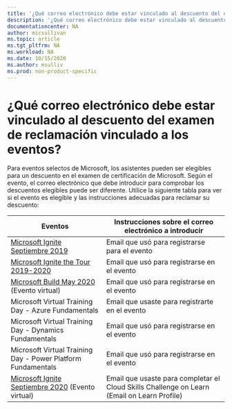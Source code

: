 ```yaml
---
title: '¿Qué correo electrónico debe estar vinculado al descuento del examen de reclamación vinculado a los eventos? | Microsoft Docs'
description: '¿Qué correo electrónico debe estar vinculado al descuento del examen de reclamación vinculado a los eventos?' 
documentationcenter: NA 
author: micsullivan
ms.topic: article
ms.tgt_pltfrm: NA
ms.workload: NA
ms.date: 10/15/2020
ms.author: msulliv
ms.prod: non-product-specific
---
```

# ¿Qué correo electrónico debe estar vinculado al descuento del examen de reclamación vinculado a los eventos?

Para eventos selectos de Microsoft, los asistentes pueden ser elegibles para un descuento en el examen de certificación de Microsoft. Según el evento, el correo electrónico que debe introducir para comprobar los descuentos elegibles puede ser diferente. Utilice la siguiente tabla para ver si el evento es elegible y las instrucciones adecuadas para reclamar su descuento:

| Eventos | Instrucciones sobre el correo electrónico a introducir |
| --- | --- |
| [Microsoft Ignite Septiembre 2019](/learn/certifications/microsoft-ignite-free-certification-exam-offer?WT.mc_id=msignitethetour2019_akawwlflag_-email-event) | Email que usó para registrarse para el evento |
| [Microsoft Ignite the Tour 2019-2020](/learn/certifications/microsoft-ignite-free-certification-exam-offer) | Email que usó para registrarse en el evento |
| [Microsoft Build May 2020](/learn/certifications/microsoft-build-cloud-skills-challenge-2020-free-certification-exam-offer) (Evento virtual) | Email que usó para registrarse en el evento |
| Microsoft Virtual Training Day - Azure Fundamentals | Email que usaste para registrarte en el evento |
| Microsoft Virtual Training Day - Dynamics Fundamentals | Email que usó para registrarse en el evento |
| Microsoft Virtual Training Day - Power Platform Fundamentals | Email que usó para registrarse en el evento |
| [Microsoft Ignite Septiembre 2020](/learn/certifications/microsoft-ignite-cloud-skills-challenge-2020-free-certification-exam) (Evento virtual) | Email que usaste para completar el Cloud Skills Challenge on Learn (Email on Learn Profile) |